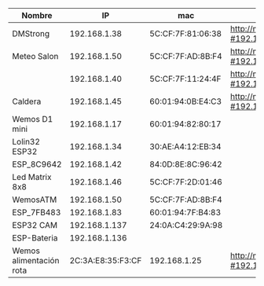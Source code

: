 
|Nombre|IP|mac|url
|---|---|---|---
|DMStrong|192.168.1.38|5C:CF:7F:81:06:38|http://micropython.org/webrepl/?#192.168.1.38:8266/
|Meteo Salon|192.168.1.50|5C:CF:7F:AD:8B:F4|http://micropython.org/webrepl/?#192.168.1.50:8266/
||192.168.1.40|5C:CF:7F:11:24:4F|http://micropython.org/webrepl/?#192.168.1.40:8266/
|Caldera|192.168.1.45|60:01:94:0B:E4:C3|http://micropython.org/webrepl/?#192.168.1.45:8266/
|Wemos D1 mini|192.168.1.17|60:01:94:82:80:17
|Lolin32 ESP32|192.168.1.34|30:AE:A4:12:EB:34
|ESP_8C9642	|192.168.1.42|84:0D:8E:8C:96:42
|Led Matrix 8x8	|192.168.1.46|5C:CF:7F:2D:01:46
| WemosATM	|192.168.1.50|5C:CF:7F:AD:8B:F4
|ESP_7FB483	|192.168.1.83|60:01:94:7F:B4:83
|ESP32 CAM|	192.168.1.137|24:0A:C4:29:9A:98
|ESP-Bateria|192.168.1.136|
|Wemos alimentación rota|2C:3A:E8:35:F3:CF | 192.168.1.25|http://micropython.org/webrepl/?#192.168.1.25:8266/
